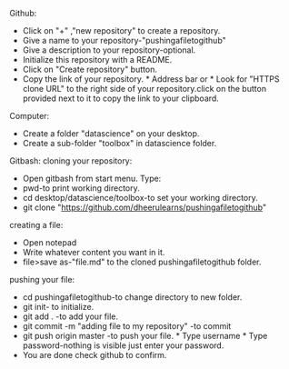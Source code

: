 Github:
* Click on "+" ,"new repository" to create a repository.
* Give a name to your repository-"pushingafiletogithub"
* Give a description to your repository-optional.
* Initialize this repository with a README.
* Click on "Create repository" button.
* Copy the link of your repository.
         * Address bar or
		 * Look for "HTTPS clone URL" to the right side of your repository.click on the button provided next to it to copy the link to your clipboard.

Computer:
* Create a folder "datascience" on your desktop.
* Create a sub-folder "toolbox" in datascience folder.

Gitbash:
cloning your repository:
* Open gitbash from start menu.
Type:
* pwd-to print working directory.
* cd desktop/datascience/toolbox-to set your working directory.
* git clone "https://github.com/dheerulearns/pushingafiletogithub"


creating a file:
* Open notepad
* Write whatever content you want in it.
* file>save as-"file.md" to the cloned pushingafiletogithub folder.

pushing your file:
* cd pushingafiletogithub-to change directory to new folder.
* git init- to initialize.
* git add . -to add your file.
* git commit -m "adding file to my repository" -to commit
* git push origin master -to push your file.
           * Type username
		   * Type password-nothing is visible just enter your password.
* You are done check github to confirm.